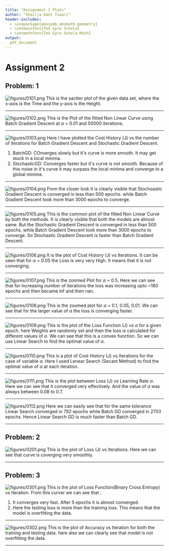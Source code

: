 ```yaml
---
title: "Assignment 2 Plots"
author: "Shailja Kant Tiwari"
header-includes:
  - \usepackage{amssymb,amsmath,geometry}
  - \setmainfont{TeX Gyre Schola}
  - \setmathfont{TeX Gyre Schola Math}
output:
  pdf_document
---
```


# Assignment 2

## Problem: 1

![figures/0101.png](figures/0101.png)
This is the sactter plot of the given data set, where the x-axis is the Time and the y-axis is the Height.

---

![figures/0102.png](figures/0102.png)
This is the Plot of the fitted Non Linear Curve using Batch Gradient Descent at $\alpha$ = 0.01 and 50000 iterations.

---

![figures/0103.png](figures/0103.png)
Here I have plotted the Cost History (J) vs the number of iterations for Batch Gradient Descent and Stochastic Gradient Descent.

1. BatchGD: COnverges slowly but it's curve is more smooth. It may get stuck in a local minima.
2. StochasticGD: Converges faster but it's curve is not smooth. Because of this noise in it's curve it may surpass the local minima and converge to a global minima. 

---

![figures/0104.png](figures/0104.png)
From the closer look it is clearly visible that Stochoastic Gradient Descent is converged in less than 500 epochs. while Batch Gradient Descent took more than 3000 epochs to converge.

---

![figures/0105.png](figures/0105.png)
This is the common plot of the fitted Non Linear Curve by both the methods. It is clearly visible that both the models are almost same. But the Stochastic Gradient Descent is converged in less than 500 epochs. while Batch Gradient Descent took more than 3000 epochs to converge. So Stochastic Gradient Descent is faster than Batch Gradient Descent.

---

![figures/0106.png](figures/0106.png)
It is the plot of Cost History (J) vs Iterations. It can be seen that for $\alpha$ = 0.05 the Loss is very very High. It means that it is not converging.

---

![figures/0107.png](figures/0107.png)
This is the zoomed Plot for $\alpha$ = 0.5. Here we can see that for increasing number of iterations the loss was increasing upto ~180 epochs and then became inf and then nan.

---

![figures/0108.png](figures/0108.png)
This is the zoomed plot for $\alpha$ = 0.1, 0.05, 0.01. We can see that for the larger value of $\alpha$ the loss is converging faster.

---

![figures/0109.png](figures/0109.png)
This is the plot of the Loss Function (J) vs $\alpha$ for a given epoch. here Weights are randomly set and then the loss is calculated for different values of $\alpha$. We can see that this is a convex function. So we can use Linear Search to find the optimal value of $\alpha$.

---

![figures/0110.png](figures/0110.png)
This is a plot of Cost History (J) vs Iterations for the case of variable $\alpha$. Here I used Lenear Search (Secant Method) to find the optimal value of $\alpha$ at each iteration.

---

![figures/0111.png](figures/0111.png)
This is the plot between Loss (J) vs Learning Rate $\alpha$. Here we can see that it converged very effectively. And the value of $\alpha$ was always between 0.08 to 0.7.

---

![figures/0112.png](figures/0112.png)
Here we can easily see that for the same tolerance Linear Search converged in 792 epochs while Batch GD converged in 2703 epochs. Hence Linear Search GD is much faster than Batch GD.

---

## Problem: 2

![figures/0201.png](figures/0201.png)
This is the plot of Loss (J) vs Iterations. Here we can see that curve is coverging very smoothly.

---

## Problem: 3

![figures/0301.png](figures/0301.png)
This is the plot of Loss Function(Binary Cross Entropy) vs Iteration. From this curver we can see that :

1. It converges very fast. After 5 epochs it is almost converged.
2. Here the testing loss is more than the training loss. This means that the model is overfitting the data.

---

![figures/0302.png](figures/0302.png)
This is the plot of Accuracy vs Iteration for both the training and testing data. here also we can clearly see that model is not overfitting the data.

---